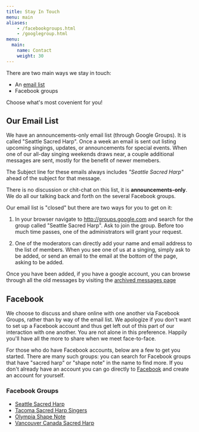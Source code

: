 ```yaml
---
title: Stay In Touch
menu: main
aliases:
    - /facebookgroups.html
    - /googlegroup.html
menu:
  main:
    name: Contact
    weight: 30
---
```

There are two main ways we stay in touch:

 - An [email list](https://groups.google.com/search?q=Seattle%20Sacred%20Harp)
 - Facebook groups

Choose what's most covenient for you!

## Our Email List
We have an announcements-only email list (through Google Groups). It is called "Seattle Sacred Harp". Once a week an email is sent out listing upcoming singings, updates, or announcements for special events. When one of our all-day singing weekends draws near, a couple additional messages are sent, mostly for the benefit of newer memebers.

The Subject line for these emails always includes *"Seattle Sacred Harp"* ahead of the subject for that message.

There is no discussion or chit-chat on this list, it is **announcements-only**. We do all our talking back and forth on the several Facebook groups.

Our email list is "closed" but there are two ways for you to get on it:

1. In your browser navigate to http://groups.google.com and search for the group called "Seattle Sacred Harp". Ask to join the group. Before too much time passes, one of the administrators will grant your request.

2. One of the moderators can directly add your name and email address to the list of members. When you see one of us at a singing, simply ask to be added, or send an email to the email at the bottom of the page, asking to be added.

Once you have been added, if you have a google account, you can browse through all the old messages by visiting the [archived messages page](https://groups.google.com/forum/#!forum/seattlesacredharp)

## Facebook
We choose to discuss and share online with one another via Facebook Groups, rather than by way of the email list. We apologize if you don't want to set up a Facebook account and thus get left out of this part of our interaction with one another. You are not alone in this preference. Happily you'll have all the more to share when we meet face-to-face.

For those who do have Facebook accounts, below are a few to get you started. There are many such groups: you can search for Facebook groups that have "sacred harp" or "shape note" in the name to find more. If you don't already have an account you can go directly to [Facebook](https://www.facebook.com/) and create an account for yourself. 

### Facebook Groups
- [Seattle Sacred Harp](https://www.facebook.com/groups/50143802248/)
- [Tacoma Sacred Harp Singers](https://www.facebook.com/groups/120742284716703/)
- [Olympia Shape Note](https://www.facebook.com/groups/209263802422031/)
- [Vancouver Canada Sacred Harp](https://www.facebook.com/groups/VancouverBC.SacredHarp/)

